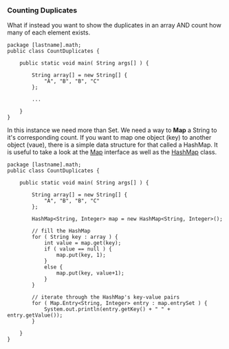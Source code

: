 ### Counting Duplicates

What if instead you want to show the duplicates in an array AND count how many of each element exists.

    package [lastname].math;
    public class CountDuplicates {
    
        public static void main( String args[] ) {
    
            String array[] = new String[] {
                "A", "B", "B", "C"
            };
            
            ...
        
        }
    }
    
In this instance we need more than Set. We need a way to **Map** a String to it's corresponding count. If you want to map one object (key) to another object (vaue), there is a simple data structure for that called a HashMap. It is useful to take a look at the [Map](https://docs.oracle.com/javase/8/docs/api/java/util/Map.html) interface as well as the [HashMap](https://docs.oracle.com/javase/8/docs/api/java/util/HashMap.html) class.

    package [lastname].math;
    public class CountDuplicates {
    
        public static void main( String args[] ) {
    
            String array[] = new String[] {
                "A", "B", "B", "C"
            };
            
            HashMap<String, Integer> map = new HashMap<String, Integer>();
            
            // fill the HashMap
            for ( String key : array ) {
                int value = map.get(key);
                if ( value == null ) {
                    map.put(key, 1);
                }
                else {
                    map.put(key, value+1);
                }
            }
            
            // iterate through the HashMap's key-value pairs
            for ( Map.Entry<String, Integer> entry : map.entrySet ) {
                System.out.println(entry.getKey() + " " + entry.getValue());
            }
        
        }
    }